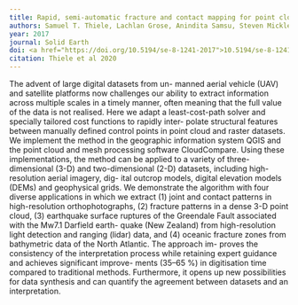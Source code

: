 ```yaml
---
title: Rapid, semi-automatic fracture and contact mapping for point clouds, images and geophysical data
authors: Samuel T. Thiele, Lachlan Grose, Anindita Samsu, Steven Micklethwaite, Stefan A. Vollgger, and Alexander R. Cruden
year: 2017
journal: Solid Earth
doi: <a href="https://doi.org/10.5194/se-8-1241-2017">10.5194/se-8-1241-2017</a>
citation: Thiele et al 2020
---
```

The advent of large digital datasets from un- manned aerial vehicle (UAV) and satellite platforms now challenges our ability to extract information across multiple scales in a timely manner, often meaning that the full value of the data is not realised. Here we adapt a least-cost-path solver and specially tailored cost functions to rapidly inter- polate structural features between manually defined control points in point cloud and raster datasets. We implement the method in the geographic information system QGIS and the point cloud and mesh processing software CloudCompare. Using these implementations, the method can be applied to a variety of three-dimensional (3-D) and two-dimensional (2-D) datasets, including high-resolution aerial imagery, dig- ital outcrop models, digital elevation models (DEMs) and geophysical grids. We demonstrate the algorithm with four diverse applications in which we extract (1) joint and contact patterns in high-resolution orthophotographs, (2) fracture patterns in a dense 3-D point cloud, (3) earthquake surface ruptures of the Greendale Fault associated with the Mw7.1 Darfield earth- quake (New Zealand) from high-resolution light detection and ranging (lidar) data, and (4) oceanic fracture zones from bathymetric data of the North Atlantic. The approach im- proves the consistency of the interpretation process while retaining expert guidance and achieves significant improve- ments (35–65 %) in digitisation time compared to traditional methods. Furthermore, it opens up new possibilities for data synthesis and can quantify the agreement between datasets and an interpretation.